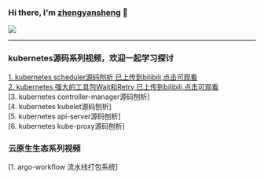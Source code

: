 

### Hi there, I'm [zhengyansheng](http://www.aiops724.com) 👋 

<a href="https://github.com/zhengyansheng/">
  <!-- Change the `github-readme-stats.anuraghazra1.vercel.app` to `github-readme-stats.vercel.app`  -->
  <img align="center" src="https://github-readme-stats.anuraghazra1.vercel.app/api/top-langs/?username=zhengyansheng&layout=compact&theme=material-palenight" />
</a>

<br />

---


### kubernetes源码系列视频，欢迎一起学习探讨
[1. kubernetes scheduler源码刨析 已上传到bilibili,点击可观看](https://www.bilibili.com/video/BV1V24y1G7Ak/?spm_id_from=333.999.0.0)  
[2. kubernetes 强大的工具包Wait和Retry 已上传到bilibili,点击可观看](https://www.bilibili.com/video/BV16k4y1j7ZV/?spm_id_from=333.999.0.0)  
[3. kubernetes controller-manager源码刨析]  
[4. kubernetes kubelet源码刨析]  
[5. kubernetes api-server源码刨析]  
[6. kubernetes kube-proxy源码刨析]  

### 云原生生态系列视频
[1. argo-workflow 流水线打包系统]  

